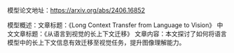 模型论文地址：https://arxiv.org/abs/2406.16852

模型概述：文章标题：《Long Context Transfer from Language to Vision》
中文文章标题：《从语言到视觉的长上下文迁移》
文章内容：本文探讨了如何将语言模型中的长上下文信息有效迁移至视觉任务，提升图像理解能力。
